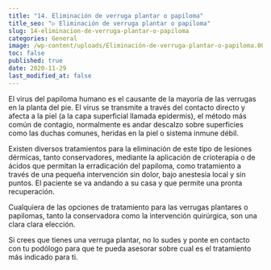 ```yaml
---
title: "14. Eliminación de verruga plantar o papiloma"
title_seo: "▷ Eliminación de verruga plantar o papiloma"
slug: 14-eliminacion-de-verruga-plantar-o-papiloma
categories: General
image: /wp-content/uploads/Eliminación-de-verruga-plantar-o-papiloma.001-768x576.jpeg
toc: false
published: true
date: 2020-11-29
last_modified_at: false
---
```

El virus del papiloma humano es el causante de la mayoría de las verrugas en la planta del pie. El virus se transmite a través del contacto directo y afecta a la piel (a la capa superficial llamada epidermis), el método más común de contagio, normalmente es andar descalzo sobre superficies como las duchas comunes, heridas en la piel o sistema inmune débil.

Existen diversos tratamientos para la eliminación de este tipo de lesiones dérmicas, tanto conservadores, mediante la aplicación de crioterapia o de ácidos que permitan la erradicación del papiloma, como tratamiento a través de una pequeña intervención sin dolor, bajo anestesia local y sin puntos. El paciente se va andando a su casa y que permite una pronta recuperación.

Cualquiera de las opciones de tratamiento para las verrugas plantares o papilomas, tanto la conservadora como la intervención quirúrgica, son una clara clara elección.

Si crees que tienes una verruga plantar, no lo sudes y ponte en contacto con tu podólogo para que te pueda asesorar sobre cual es el tratamiento más indicado para ti.
